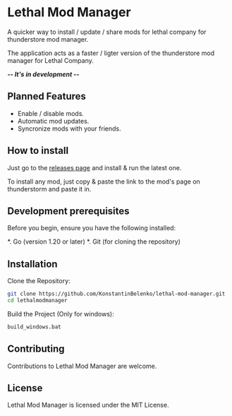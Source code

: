 # Lethal Mod Manager

A quicker way to install / update / share mods for lethal company for thunderstore mod manager.

The application acts as a faster / ligter version of the thunderstore mod manager for Lethal Company.

***-- It's in development --***

## Planned Features

- Enable / disable mods.
- Automatic mod updates.
- Syncronize mods with your friends.

## How to install 

Just go to the [releases page](https://github.com/KonstantinBelenko/lethal-mod-manager/releases/tag/v0.0.2) and install & run the latest one.

To install any mod, just copy & paste the link to the mod's page on thunderstorm and paste it in.

## Development prerequisites

Before you begin, ensure you have the following installed:

*. Go (version 1.20 or later)
*. Git (for cloning the repository)

## Installation

Clone the Repository:

```sh
git clone https://github.com/KonstantinBelenko/lethal-mod-manager.git
cd lethalmodmanager
```

Build the Project (Only for windows):

```sh
build_windows.bat
```

## Contributing

Contributions to Lethal Mod Manager are welcome.

## License

Lethal Mod Manager is licensed under the MIT License.
